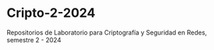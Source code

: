 # Cripto-2-2024
Repositorios de Laboratorio para Criptografía y Seguridad en Redes, semestre 2 - 2024
